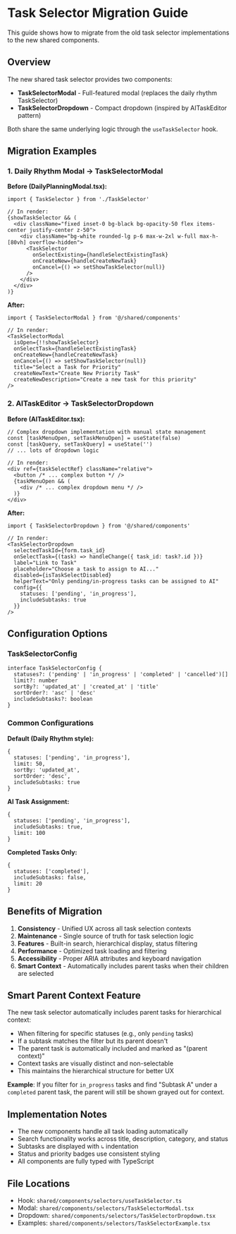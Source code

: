# Task Selector Migration Guide

This guide shows how to migrate from the old task selector implementations to the new shared components.

## Overview

The new shared task selector provides two components:
- **TaskSelectorModal** - Full-featured modal (replaces the daily rhythm TaskSelector)
- **TaskSelectorDropdown** - Compact dropdown (inspired by AITaskEditor pattern)

Both share the same underlying logic through the `useTaskSelector` hook.

## Migration Examples

### 1. Daily Rhythm Modal → TaskSelectorModal

**Before (DailyPlanningModal.tsx):**
```tsx
import { TaskSelector } from './TaskSelector'

// In render:
{showTaskSelector && (
  <div className="fixed inset-0 bg-black bg-opacity-50 flex items-center justify-center z-50">
    <div className="bg-white rounded-lg p-6 max-w-2xl w-full max-h-[80vh] overflow-hidden">
      <TaskSelector
        onSelectExisting={handleSelectExistingTask}
        onCreateNew={handleCreateNewTask}
        onCancel={() => setShowTaskSelector(null)}
      />
    </div>
  </div>
)}
```

**After:**
```tsx
import { TaskSelectorModal } from '@/shared/components'

// In render:
<TaskSelectorModal
  isOpen={!!showTaskSelector}
  onSelectTask={handleSelectExistingTask}
  onCreateNew={handleCreateNewTask}
  onCancel={() => setShowTaskSelector(null)}
  title="Select a Task for Priority"
  createNewText="Create New Priority Task"
  createNewDescription="Create a new task for this priority"
/>
```

### 2. AITaskEditor → TaskSelectorDropdown

**Before (AITaskEditor.tsx):**
```tsx
// Complex dropdown implementation with manual state management
const [taskMenuOpen, setTaskMenuOpen] = useState(false)
const [taskQuery, setTaskQuery] = useState('')
// ... lots of dropdown logic

// In render:
<div ref={taskSelectRef} className="relative">
  <button /* ... complex button */ />
  {taskMenuOpen && (
    <div /* ... complex dropdown menu */ />
  )}
</div>
```

**After:**
```tsx
import { TaskSelectorDropdown } from '@/shared/components'

// In render:
<TaskSelectorDropdown
  selectedTaskId={form.task_id}
  onSelectTask={(task) => handleChange({ task_id: task?.id })}
  label="Link to Task"
  placeholder="Choose a task to assign to AI..."
  disabled={isTaskSelectDisabled}
  helperText="Only pending/in-progress tasks can be assigned to AI"
  config={{
    statuses: ['pending', 'in_progress'],
    includeSubtasks: true
  }}
/>
```

## Configuration Options

### TaskSelectorConfig
```tsx
interface TaskSelectorConfig {
  statuses?: ('pending' | 'in_progress' | 'completed' | 'cancelled')[]
  limit?: number
  sortBy?: 'updated_at' | 'created_at' | 'title'
  sortOrder?: 'asc' | 'desc'
  includeSubtasks?: boolean
}
```

### Common Configurations

**Default (Daily Rhythm style):**
```tsx
{
  statuses: ['pending', 'in_progress'],
  limit: 50,
  sortBy: 'updated_at',
  sortOrder: 'desc',
  includeSubtasks: true
}
```

**AI Task Assignment:**
```tsx
{
  statuses: ['pending', 'in_progress'],
  includeSubtasks: true,
  limit: 100
}
```

**Completed Tasks Only:**
```tsx
{
  statuses: ['completed'],
  includeSubtasks: false,
  limit: 20
}
```

## Benefits of Migration

1. **Consistency** - Unified UX across all task selection contexts
2. **Maintenance** - Single source of truth for task selection logic
3. **Features** - Built-in search, hierarchical display, status filtering
4. **Performance** - Optimized task loading and filtering
5. **Accessibility** - Proper ARIA attributes and keyboard navigation
6. **Smart Context** - Automatically includes parent tasks when their children are selected

## Smart Parent Context Feature

The new task selector automatically includes parent tasks for hierarchical context:

- When filtering for specific statuses (e.g., only `pending` tasks)
- If a subtask matches the filter but its parent doesn't
- The parent task is automatically included and marked as "(parent context)"
- Context tasks are visually distinct and non-selectable
- This maintains the hierarchical structure for better UX

**Example**: If you filter for `in_progress` tasks and find "Subtask A" under a `completed` parent task, the parent will still be shown grayed out for context.

## Implementation Notes

- The new components handle all task loading automatically
- Search functionality works across title, description, category, and status
- Subtasks are displayed with `↳` indentation
- Status and priority badges use consistent styling
- All components are fully typed with TypeScript

## File Locations

- Hook: `shared/components/selectors/useTaskSelector.ts`
- Modal: `shared/components/selectors/TaskSelectorModal.tsx`
- Dropdown: `shared/components/selectors/TaskSelectorDropdown.tsx`
- Examples: `shared/components/selectors/TaskSelectorExample.tsx`